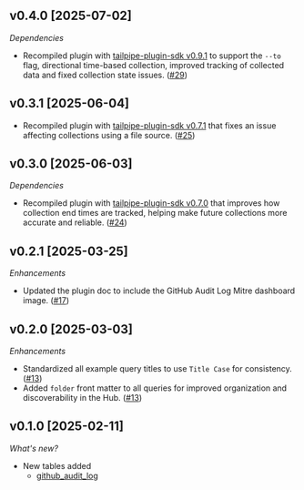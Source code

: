 ## v0.4.0 [2025-07-02]

_Dependencies_

- Recompiled plugin with [tailpipe-plugin-sdk v0.9.1](https://github.com/turbot/tailpipe-plugin-sdk/blob/develop/CHANGELOG.md#v091-2025-07-02) to support the `--to` flag, directional time-based collection, improved tracking of collected data and fixed collection state issues. ([#29](https://github.com/turbot/tailpipe-plugin-github/pull/29))

## v0.3.1 [2025-06-04]

- Recompiled plugin with [tailpipe-plugin-sdk v0.7.1](https://github.com/turbot/tailpipe-plugin-sdk/blob/develop/CHANGELOG.md#v071-2025-06-04) that fixes an issue affecting collections using a file source. ([#25](https://github.com/turbot/tailpipe-plugin-github/pull/25))

## v0.3.0 [2025-06-03]

_Dependencies_

- Recompiled plugin with [tailpipe-plugin-sdk v0.7.0](https://github.com/turbot/tailpipe-plugin-sdk/blob/develop/CHANGELOG.md#v070-2025-06-03) that improves how collection end times are tracked, helping make future collections more accurate and reliable. ([#24](https://github.com/turbot/tailpipe-plugin-github/pull/24))

## v0.2.1 [2025-03-25]

_Enhancements_

- Updated the plugin doc to include the GitHub Audit Log Mitre dashboard image. ([#17](https://github.com/turbot/tailpipe-plugin-github/pull/17))

## v0.2.0 [2025-03-03]

_Enhancements_

- Standardized all example query titles to use `Title Case` for consistency. ([#13](https://github.com/turbot/tailpipe-plugin-github/pull/13))
- Added `folder` front matter to all queries for improved organization and discoverability in the Hub. ([#13](https://github.com/turbot/tailpipe-plugin-github/pull/13))

## v0.1.0 [2025-02-11]

_What's new?_

- New tables added
  - [github_audit_log](https://hub.tailpipe.io/plugins/turbot/github/tables/github_audit_log)

